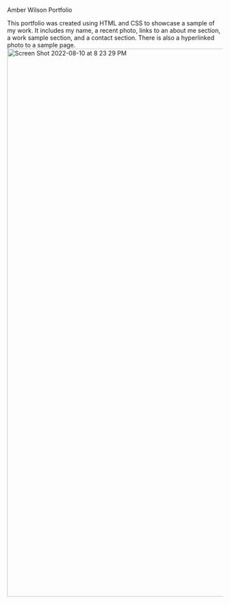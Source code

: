Amber Wilson Portfolio

This portfolio was created using HTML and CSS to showcase a sample of my work. It includes my name, a recent photo, links to an about me section, a work sample section, and a contact section. There is also a hyperlinked photo to a sample page.
<img width="1279" alt="Screen Shot 2022-08-10 at 8 23 29 PM" src="https://user-images.githubusercontent.com/109228469/184049480-de07753e-4910-4f02-89cb-f4305d215eb8.png">
